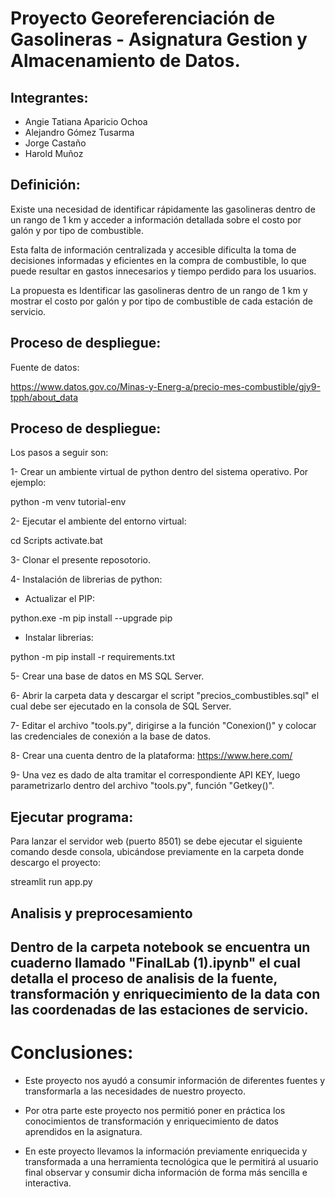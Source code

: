 # **Proyecto Georeferenciación de Gasolineras - Asignatura Gestion y Almacenamiento de Datos.**

## Integrantes:

* Angie Tatiana Aparicio Ochoa
* Alejandro Gómez Tusarma
* Jorge Castaño
* Harold Muñoz


## Definición: 

Existe una necesidad de identificar rápidamente las gasolineras dentro de un rango de 1 km y acceder a información detallada sobre el costo por galón y por tipo de combustible. 

Esta falta de información centralizada y accesible dificulta la toma de decisiones informadas y eficientes en la compra de combustible, lo que puede resultar en gastos innecesarios y tiempo perdido para los usuarios.

La propuesta es Identificar las gasolineras dentro de un rango de 1 km y mostrar el costo por galón y por tipo de combustible de cada estación de servicio.


## Proceso de despliegue:

Fuente de datos:

https://www.datos.gov.co/Minas-y-Energ-a/precio-mes-combustible/gjy9-tpph/about_data


## Proceso de despliegue:


Los pasos a seguir son:

1- Crear un ambiente virtual de python dentro del sistema operativo. Por ejemplo: 

python -m venv tutorial-env

2- Ejecutar el ambiente del entorno virtual:

cd Scripts
activate.bat

3- Clonar el presente reposotorio.

4- Instalación de librerias de python:

- Actualizar el PIP:

python.exe -m pip install --upgrade pip

- Instalar librerias:

python -m pip install -r requirements.txt

5- Crear una base de datos en MS SQL Server.

6- Abrir la carpeta data y descargar el script "precios_combustibles.sql" el cual debe ser ejecutado en la consola de SQL Server.

7- Editar el archivo "tools.py", dirigirse a la función "Conexion()" y colocar las credenciales de conexión a la base de datos.

8- Crear una cuenta dentro de la plataforma: https://www.here.com/

9- Una vez es dado de alta tramitar el correspondiente API KEY, luego parametrizarlo dentro del archivo "tools.py", función "Getkey()".


## Ejecutar programa:


Para lanzar el servidor web (puerto 8501) se debe ejecutar el siguiente comando desde consola, ubicándose previamente en la carpeta donde descargo el proyecto:

streamlit run app.py


## Analisis y preprocesamiento

Dentro de la carpeta notebook se encuentra un cuaderno llamado "FinalLab (1).ipynb" el cual detalla el proceso de analisis de la fuente, transformación y enriquecimiento de la data con las coordenadas de las estaciones de servicio.
--------------------------------------------------------------------------



# Conclusiones: 

* Este proyecto nos ayudó a consumir información de diferentes fuentes y transformarla a las necesidades de nuestro proyecto.

* Por otra parte este proyecto nos permitió poner en práctica los conocimientos de transformación y enriquecimiento de datos aprendidos en la asignatura.

* En este proyecto llevamos la información previamente enriquecida y transformada a una herramienta tecnológica que le permitirá al usuario final observar y consumir dicha información de forma más sencilla e interactiva.


